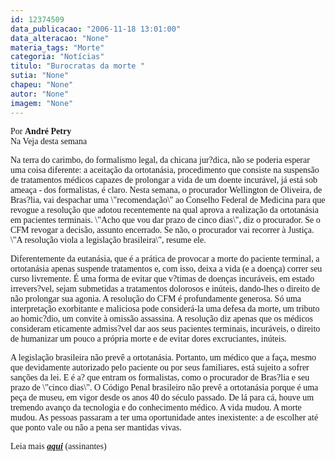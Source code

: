 ```yaml
---
id: 12374509
data_publicacao: "2006-11-18 13:01:00"
data_alteracao: "None"
materia_tags: "Morte"
categoria: "Notícias"
titulo: "Burocratas da morte "
sutia: "None"
chapeu: "None"
autor: "None"
imagem: "None"
---
```

<p><P><FONT face=Verdana>Por <STRONG>André Petry<BR></STRONG>Na Veja desta semana</FONT></P></p>
<p><P><FONT face=Verdana>Na terra do carimbo, do formalismo legal, da chicana jur?dica, não se poderia esperar uma coisa diferente: a aceitação da ortotanásia, procedimento que consiste na suspensão de tratamentos médicos capazes de prolongar a vida de um doente incurável, já está sob ameaça - dos formalistas, é claro. Nesta semana, o procurador Wellington de Oliveira, de Bras?lia, vai despachar uma \"recomendação\" ao Conselho Federal de Medicina para que revogue a resolução que adotou recentemente na qual aprova a realização da ortotanásia em pacientes terminais. \"Acho que vou dar prazo de cinco dias\", diz o procurador. Se o CFM revogar a decisão, assunto encerrado. Se não, o procurador vai recorrer à Justiça. \"A resolução viola a legislação brasileira\", resume ele. </FONT></P></p>
<p><P><FONT face=Verdana>Diferentemente da eutanásia, que é a prática de provocar a morte do paciente terminal, a ortotanásia apenas suspende tratamentos e, com isso, deixa a vida (e a doença) correr seu curso livremente. É uma forma de evitar que v?timas de doenças incuráveis, em estado irrevers?vel, sejam submetidas a tratamentos dolorosos e inúteis, dando-lhes o direito de não prolongar sua agonia. A resolução do CFM é profundamente generosa. Só uma interpretação exorbitante e maliciosa pode considerá-la uma defesa da morte, um tributo ao homic?dio, um convite à omissão assassina. A resolução diz apenas que os médicos consideram eticamente admiss?vel dar aos seus pacientes terminais, incuráveis, o direito de humanizar um pouco a própria morte e de evitar dores excruciantes, inúteis. </FONT></P></p>
<p><P><FONT face=Verdana>A legislação brasileira não prevê a ortotanásia. Portanto, um médico que a faça, mesmo que devidamente autorizado pelo paciente ou por seus familiares, está sujeito a sofrer sanções da lei. E é a? que entram os formalistas, como o procurador de Bras?lia e seu prazo de \"cinco dias\". O Código Penal brasileiro não prevê a ortotanásia porque é uma peça de museu, em vigor desde os anos 40 do século passado. De lá para cá, houve um tremendo avanço da tecnologia e do conhecimento médico. A vida mudou. A morte mudou. As pessoas passaram a ter uma oportunidade antes inexistente: a de escolher até que ponto vale ou não a pena ser mantidas vivas.</FONT></P></p>
<p><P><FONT face=Verdana>Leia mais <STRONG><EM><A href=\"https://veja.abril.uol.com.br/221106/andre_petry.html\" target=_blank>aqui</A></EM></STRONG> (assinantes)</FONT></P> </p>
